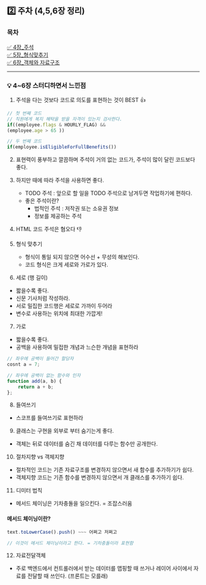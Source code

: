 ## 2️⃣ 주차 (4,5,6장 정리)

### 목차

[✅ 4장\_주석](./4장_주석.md)<br>
[✅ 5장\_형식맞추기](./5장_형식맞추기.md)<br>
[✅ 6장\_객체와 자료구조](./6장_객체와자료구조.md)

---

### 💡 4~6장 스터디하면서 느낀점

1. 주석을 다는 것보다 코드로 의도를 표현하는 것이 BEST 👍

```typescript
// 첫 번째 코드
// 직원에게 복지 혜탹을 받을 자격이 있는지 검사한다.
if((employee.flags & HOURLY_FLAG) &&
(employee.age > 65 ))

// 두 번째 코드
if(employee.isEligibleForFullBenefits())
```

2. 표현력이 풍부하고 깔끔하며 주석이 거의 없는 코드가, 주석이 많이 달린 코드보다 좋다.

3. 하지만 때에 따라 주석을 사용하면 좋다.
   - TODO 주석 : 앞으로 할 일을 TODO 주석으로 남겨두면 작업하기에 편하다.
   - 좋은 주석이란?
     - 법적인 주석 : 저작권 또는 소유권 정보
     - 정보를 제공하는 주석
4. HTML 코드 주석은 혐오다 👎

5. 형식 맞추기

   - 형식이 통일 되지 않으면 어수선 + 무성의 해보인다.
   - 코드 형식은 크게 세로와 가로가 있다.

6. 세로 (행 길이)

- 짧을수록 좋다.
- 신문 기사처럼 작성하라.
- 서로 밀집한 코드행은 세로로 가까이 두어라
- 변수로 사용하는 위치에 최대한 가깝게!

7. 가로

- 짧을수록 좋다.
- 공백을 사용하여 밀접한 개념과 느슨한 개념을 표현하라

```javascript
// 좌우에 공백이 들어간 할당자
cosnt a = 7;

// 좌우에 공백이 없는 함수와 인자
function add(a, b) {
    return a + b;
};
```

8. 들여쓰기

- 스코프를 들여쓰기로 표현하라

9. 클래스는 구현을 외부로 부터 숨기는게 좋다.

- 객체는 뒤로 데이터를 숨긴 채 데이터를 다루는 함수만 공개한다.

10. 절차지향 vs 객체지향

- 절차적인 코드는 기존 자료구조를 변경하지 않으면서 새 함수를 추가하기가 쉽다.
- 객체지향 코드는 기존 함수를 변경하지 않으면서 개 클래스를 추가하기 쉽다.

11. 디미터 법칙

- 메서드 체이닝은 기차충돌을 일으킨다. = 조잡스러움

#### 메서드 체이닝이란?

```javascript
text.toLowerCase().push() ~~~ 어쩌고 저쩌고

// 이것이 메서드 체이닝이라고 한다. = 기차충돌이라 표현함
```

12. 자료전달객체

- 주로 백엔드에서 컨트롤러에서 받는 데이터를 맵핑할 때 쓰거나 레이어 사이에서 자료를 전달할 때 쓰인다. (프론트는 모를래)
